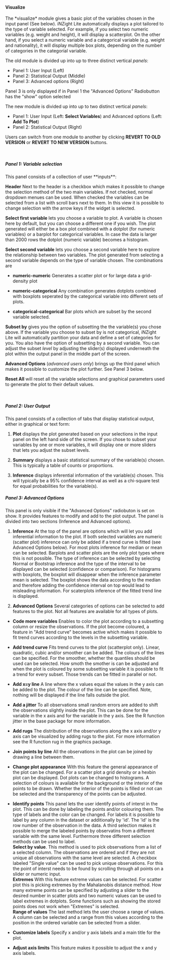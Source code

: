 <h4>Visualize</h4>
The *visualize* module gives a basic plot of the variables chosen in the input 
panel (See below). iNZight Lite automatically displays a plot tailored to the 
type of variable selected. For example, if you select two numeric variables 
(e.g. weight and height), it will display a scatterplot. On the other hand, if 
you select a numeric variable and a categorical variable (e.g. weight and 
nationality), it will display multiple box plots, depending on the number of 
categories in the categorial variable.

The old module is divided up into up to three distinct vertical *panels*:

- Panel 1: User Input (Left)
- Panel 2: Statistical Output (Middle)
- Panel 3: Advanced options (Right)

Panel 3 is only displayed if in Panel 1 the "Advanced Options" Radiobutton has 
the "show" option selected

The new module is divided up into up to two distinct vertical *panels*:

- Panel 1: User Input (Left: **Select Variables**) and Advanced options (Left: **Add To Plot**)
- Panel 2: Statistical Output (Right)

Users can switch from one module to another by clicking **REVERT TO OLD VERSION** or **REVERT TO NEW VERSION** buttons.

<br>

<h5> Panel 1: Variable selection </h5>
This panel consists of a collection of user **inputs**:

**Header** Next to the header is a checkbox which makes it possible to change 
the selection method of the two main variables. If not checked, normal dropdown 
menues can be used. When checked the variables can be selected from a list with 
scroll bars next to them. In this view it is possible to change selection with 
the arrow keys if the widget is selected.   

**Select first variable** lets you choose a variable to plot. A variable is 
chosen here by default, but you can choose a different one if you wish. The plot 
generated will either be a box plot combined with a dotplot (for numeric 
variables) or a barplot for categorical variables. In case the data is larger 
than 2000 rows the dotplot (numeric variable) becomes a histogram.

**Select second variable** lets you choose a second variable here to explore 
the relationship between two variables. The plot generated from selecting a 
second variable depends on the type of variable chosen. The combinations are 

- **numeric-numeric** Generates a scatter plot or for large data a grid-density 
plot

- **numeric-categorical** Any combination generates dotplots combined with 
boxplots seperated by the categorical variable into different sets of plots.

- **categorical-categorical** Bar plots which are subset by the second variable 
selected.  

**Subset by** gives you the option of subsetting the the variable(s) you 
chose above. If the variable you choose to subset by is not categorical, iNZight 
Lite will automatically partition your data and define a set of categories for 
you. You also have the option of subsetting by a second variable. You can adjust 
the subset *level* by adjusting the slider(s) displayed underneath the plot 
within the output panel in the middle part of the screen.

**Advanced Options** (*advanced users only*) brings up the third panel which 
makes it possible to customize the plot further. See Panel 3 below.

**Reset All** will reset all the variable selections and graphical parameters 
used to generate the plot to their default values.

<br>

<h5> Panel 2: User Output </h5>
This panel consists of a collection of tabs that display statistical output, 
either in graphical or text form:

1. **Plot** displays the plot generated based on your selections in the input 
panel on the left hand side of the screen. If you chose to subset your variables 
by one or more variables, it will display one or more sliders that lets you 
adjust the subset levels.

2. **Summary** displays a basic statistical summary of the variable(s) chosen. 
This is typically a table of counts or proportions.

3. **Inference** displays inferential information of the variable(s) chosen. 
This will typically be a 95% confidence interval as well as a chi-square test 
for equal probabilities for the variable(s).

<h5> Panel 3: Advanced Options </h5>
This panel is only visible if the "Advanced Options" radiobuton is set on show. 
It provides features to modify and add to the plot output. The panel is divided 
into two sections (Inference and Advanced options).

1. **Inference** At the top of the panel are options which will let you add 
inferential information to the plot. If both selected variables are numeric 
(scatter plot) inference can only be added if a trend curve is fitted (see 
Advanced Options below). For most plots inference for median or mean can be 
selected. Barplots and scatter plots are the only plot types where this is not 
possible. The type of inference can be selected by selecting Normal or Bootstrap 
inference and the type of the interval to be displayed can be selected 
(confidence or comparison). For histograms with boxplots, the boxplot will 
disappear when the inference parameter mean is selected. The boxplot shows the 
data according to the median and therefore adding the confidence interval on top 
would lead to misleading information. For scaterplots inference of the fitted 
trend line is displayed.  

2. **Advanced Options** Several categories of options can be selected to add 
features to the plot. Not all features are available for all types of plots. 

- **Code more variables** Enables to color the plot according to a subsetting 
column or resize the observations. If the plot become coloured, a feature in 
"Add trend curve" becomes active which makes it possible to fit trend curves 
according to the levels in the subsetting variable.

- **Add trend curve** Fits trend curves to the plot (scatterplot only). Linear, 
quadratic, cubic and/or smoother can be added. The colours of the lines can be 
specified. For the smoother, whether the quantiles should be used can be 
selected. How smoth the smother is can be adjusted and when the plot is 
coloured by some subsetting variable it is possible to fit a trend for every 
subset. Those trends can be fitted in parallel or not.

- **Add x=y line** A line where the x values equal the values in the y axis can 
be added to the plot. The colour of the line can be specified. Note, nothing 
will be displayed if the line falls outside the plot.

- **Add a jitter** To all observations small random errors are added to shift 
the observations slightly inside the plot. This can be done for the variable in 
the x axis and for the variable in the y axis. See the R function jitter in the 
base package for more information.

- **Add rugs** The distribution of the observations along the x axis and/or y 
axis can be visualized by adding rugs to the plot. For more information see the 
R function rug in the graphics package.

- **Join points by line** All the observations in the plot can be joined by 
drawing a line between them.

- **Change plot appearance** With this feature the general appearance of the 
plot can be changed. For a scatter plot a grid density or a hexbin plot can be 
displayed.  Dot plots can be changed to histograms. A selection of colours is 
available for the background or the interior of the points to be drawn. Whether 
the interior of the points is filled or not can be selected and the transparency 
of the points can be adjusted.

- **Identify points** This panel lets the user identify points of interst in the 
plot. This can be done by labeling the points and/or colouring them. The type of 
labels and the color can be changed. For labels it is possible to label by any 
column in the dataset or additionally by 'id'. The 'id' is the row number of the 
observation in the data. A third selection makes it possible to merge the 
labeled points by observatins from a different variable with the same level.
Furthermore three different selection methods can be used to label. <br>
**Select by value**. This method is used to pick observations from a list of a 
selected column. The observations are ordered and if they are not unique all 
observations with the same level are selected. A checkbox labeled "Single value" 
can be used to pick unique observations. For this the point of interst needs to 
be found by scrolling through all points on a slider or numeric input. <br>
**Extremes** With this feature extreme values can be selected. For scatter plot 
this is picking extremes by the Mahalanobis distance method. How many extreme 
points can be specified by adjusting a slider to the desired number in scatter 
plots and two numeric values can be used to label extremes in dotplots. Some 
functions such as showing the stored points does not work when "Extremes" is 
selected. <br>
**Range of values** The last method lets the user choose a range of values. A 
column can be selected and a range from this values according to the position in 
the ordered variable can be selected from a slider.

- **Customize labels** Specify x and/or y axis labels and a main title for the 
plot.

- **Adjust axis limits** This feature makes it possible to adjust the x and y 
axis labels.

